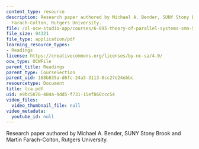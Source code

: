 ```yaml
---
content_type: resource
description: Research paper authored by Michael A. Bender, SUNY Stony Brook and Martin
  Farach-Colton, Rutgers University.
file: /ol-ocw-studio-app/courses/6-895-theory-of-parallel-systems-sma-5509-fall-2003/e9bc5076484a9dd5f73115ef860ccc54_lca.pdf
file_size: 94321
file_type: application/pdf
learning_resource_types:
- Readings
license: https://creativecommons.org/licenses/by-nc-sa/4.0/
ocw_type: OCWFile
parent_title: Readings
parent_type: CourseSection
parent_uid: 168b835a-d6fc-24a3-3113-0cc27e24ebbc
resourcetype: Document
title: lca.pdf
uid: e9bc5076-484a-9dd5-f731-15ef860ccc54
video_files:
  video_thumbnail_file: null
video_metadata:
  youtube_id: null
---
```

Research paper authored by Michael A. Bender, SUNY Stony Brook and Martin Farach-Colton, Rutgers University.